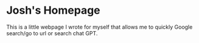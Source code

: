 # Josh's Homepage

This is a little webpage I wrote for myself that allows me to quickly
Google search/go to url or search chat GPT.

